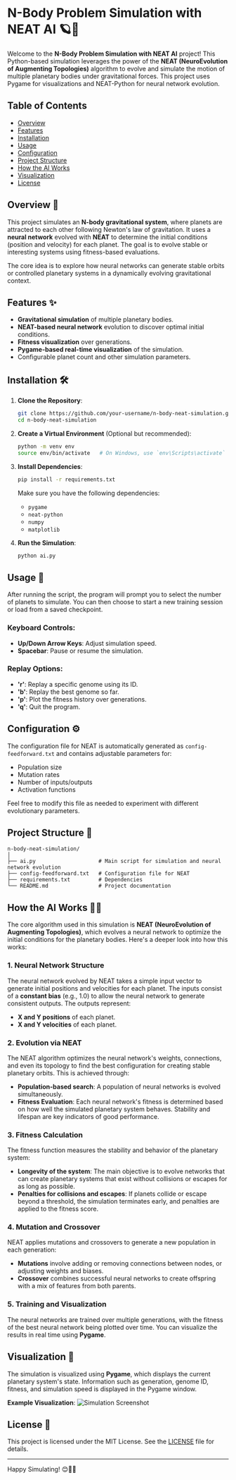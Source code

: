 # N-Body Problem Simulation with NEAT AI 🪐🤖

Welcome to the **N-Body Problem Simulation with NEAT AI** project! This Python-based simulation leverages the power of the **NEAT (NeuroEvolution of Augmenting Topologies)** algorithm to evolve and simulate the motion of multiple planetary bodies under gravitational forces. This project uses Pygame for visualizations and NEAT-Python for neural network evolution.

## Table of Contents
- [Overview](#overview)
- [Features](#features)
- [Installation](#installation)
- [Usage](#usage)
- [Configuration](#configuration)
- [Project Structure](#project-structure)
- [How the AI Works](#how-the-ai-works)
- [Visualization](#visualization)
- [License](#license)

## Overview 📜
This project simulates an **N-body gravitational system**, where planets are attracted to each other following Newton's law of gravitation. It uses a **neural network** evolved with **NEAT** to determine the initial conditions (position and velocity) for each planet. The goal is to evolve stable or interesting systems using fitness-based evaluations.

The core idea is to explore how neural networks can generate stable orbits or controlled planetary systems in a dynamically evolving gravitational context.

## Features ✨
- **Gravitational simulation** of multiple planetary bodies.
- **NEAT-based neural network** evolution to discover optimal initial conditions.
- **Fitness visualization** over generations.
- **Pygame-based real-time visualization** of the simulation.
- Configurable planet count and other simulation parameters.

## Installation 🛠️

1. **Clone the Repository**:
   ```bash
   git clone https://github.com/your-username/n-body-neat-simulation.git
   cd n-body-neat-simulation
   ```

2. **Create a Virtual Environment** (Optional but recommended):
   ```bash
   python -m venv env
   source env/bin/activate   # On Windows, use `env\Scripts\activate`
   ```

3. **Install Dependencies**:
   ```bash
   pip install -r requirements.txt
   ```

   Make sure you have the following dependencies:
   - `pygame`
   - `neat-python`
   - `numpy`
   - `matplotlib`

4. **Run the Simulation**:
   ```bash
   python ai.py
   ```

## Usage 🚀
After running the script, the program will prompt you to select the number of planets to simulate. You can then choose to start a new training session or load from a saved checkpoint.

### Keyboard Controls:
- **Up/Down Arrow Keys**: Adjust simulation speed.
- **Spacebar**: Pause or resume the simulation.

### Replay Options:
- **'r'**: Replay a specific genome using its ID.
- **'b'**: Replay the best genome so far.
- **'p'**: Plot the fitness history over generations.
- **'q'**: Quit the program.

## Configuration ⚙️
The configuration file for NEAT is automatically generated as `config-feedforward.txt` and contains adjustable parameters for:
- Population size
- Mutation rates
- Number of inputs/outputs
- Activation functions

Feel free to modify this file as needed to experiment with different evolutionary parameters.

## Project Structure 📂
```plaintext
n-body-neat-simulation/
│
├── ai.py                    # Main script for simulation and neural network evolution
├── config-feedforward.txt   # Configuration file for NEAT
├── requirements.txt         # Dependencies
└── README.md                # Project documentation
```

## How the AI Works 🤖🧠
The core algorithm used in this simulation is **NEAT (NeuroEvolution of Augmenting Topologies)**, which evolves a neural network to optimize the initial conditions for the planetary bodies. Here's a deeper look into how this works:

### 1. **Neural Network Structure**
The neural network evolved by NEAT takes a simple input vector to generate initial positions and velocities for each planet. The inputs consist of a **constant bias** (e.g., 1.0) to allow the neural network to generate consistent outputs. The outputs represent:

- **X and Y positions** of each planet.
- **X and Y velocities** of each planet.

### 2. **Evolution via NEAT**
The NEAT algorithm optimizes the neural network's weights, connections, and even its topology to find the best configuration for creating stable planetary orbits. This is achieved through:

- **Population-based search**: A population of neural networks is evolved simultaneously.
- **Fitness Evaluation**: Each neural network's fitness is determined based on how well the simulated planetary system behaves. Stability and lifespan are key indicators of good performance.

### 3. **Fitness Calculation**
The fitness function measures the stability and behavior of the planetary system:

- **Longevity of the system**: The main objective is to evolve networks that can create planetary systems that exist without collisions or escapes for as long as possible.
- **Penalties for collisions and escapes**: If planets collide or escape beyond a threshold, the simulation terminates early, and penalties are applied to the fitness score.

### 4. **Mutation and Crossover**
NEAT applies mutations and crossovers to generate a new population in each generation:

- **Mutations** involve adding or removing connections between nodes, or adjusting weights and biases.
- **Crossover** combines successful neural networks to create offspring with a mix of features from both parents.

### 5. **Training and Visualization**
The neural networks are trained over multiple generations, with the fitness of the best neural network being plotted over time. You can visualize the results in real time using **Pygame**.

## Visualization 🎨
The simulation is visualized using **Pygame**, which displays the current planetary system's state. Information such as generation, genome ID, fitness, and simulation speed is displayed in the Pygame window.

**Example Visualization**:
![Simulation Screenshot](.png)

## License 📜
This project is licensed under the MIT License. See the [LICENSE](LICENSE) file for details.

---

Happy Simulating! 😊🚀🌌
